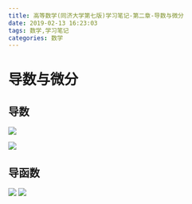 ```yaml
---
title: 高等数学(同济大学第七版)学习笔记-第二章-导数与微分
date: 2019-02-13 16:23:03
tags: 数学,学习笔记
categories: 数学
---
```


# 导数与微分

## 导数

![](https://ws1.sinaimg.cn/large/006tNc79gy1g04vjz2lprj315m0gb13q.jpg)

![](https://ws1.sinaimg.cn/large/006tNc79gy1g04vm30w5gj314n06b0wj.jpg)

## 导函数

![](https://ws4.sinaimg.cn/large/006tNc79gy1g04vo1bc3lj31620l5161.jpg)
![](https://ws3.sinaimg.cn/large/006tNc79gy1g04vz87hmdj316008aaed.jpg)
